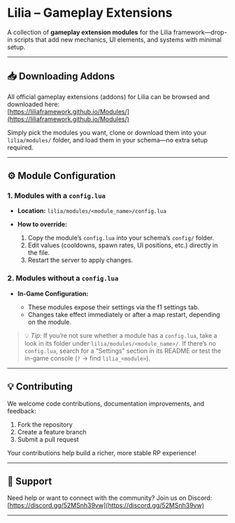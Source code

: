 # Lilia – Gameplay Extensions

A collection of **gameplay extension modules** for the Lilia framework—drop-in scripts that add new mechanics, UI elements, and systems with minimal setup.

---

## 📥 Downloading Addons

All official gameplay extensions (addons) for Lilia can be browsed and downloaded here:  
[https://liliaframework.github.io/Modules/](https://liliaframework.github.io/Modules/)

Simply pick the modules you want, clone or download them into your `lilia/modules/` folder, and load them in your schema—no extra setup required.

---

## ⚙️ Module Configuration

### 1. Modules with a `config.lua`

* **Location:** `lilia/modules/<module_name>/config.lua`
* **How to override:**

  1. Copy the module’s `config.lua` into your schema’s `config/` folder.
  2. Edit values (cooldowns, spawn rates, UI positions, etc.) directly in the file.
  3. Restart the server to apply changes.

### 2. Modules without a `config.lua`

* **In-Game Configuration:**

  * These modules expose their settings via the f1 settings tab.
  * Changes take effect immediately or after a map restart, depending on the module.

> 💡 *Tip:* If you’re not sure whether a module has a `config.lua`, take a look in its folder under `lilia/modules/<module_name>/`. If there’s no `config.lua`, search for a “Settings” section in its README or test the in-game console (`?` → find `lilia_<module>`).

---

## 💡 Contributing

We welcome code contributions, documentation improvements, and feedback:

1. Fork the repository  
2. Create a feature branch  
3. Submit a pull request  

Your contributions help build a richer, more stable RP experience!

---

## 🤝 Support

Need help or want to connect with the community?
Join us on Discord:
[https://discord.gg/52MSnh39vw](https://discord.gg/52MSnh39vw)

---
